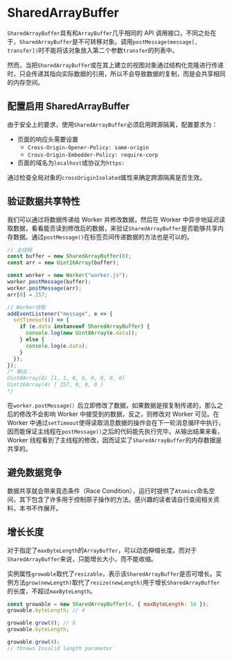 # SharedArrayBuffer

`SharedArrayBuffer`具有和`ArrayBuffer`几乎相同的 API 调用接口，不同之处在于，`SharedArrayBuffer`是不可转移对象。调用`postMessage(message[, transfer])`时不能将该对象放入第二个参数`transfer`的列表中。

然而，当把`SharedArrayBuffer`或在其上建立的视图对象通过结构化克隆进行传递时，只会传递其指向实际数据的引用，所以不会导致数据的复制，而是会共享相同的内存空间。

## 配置启用 SharedArrayBuffer

由于安全上的要求，使用`SharedArrayBuffer`必须启用跨源隔离，配置要求为：

- 页面的响应头需要设置
  - `Cross-Origin-Opener-Policy: same-origin`
  - `Cross-Origin-Embedder-Policy: require-corp`
- 页面的域名为`localhost`或协议为`https:`

通过检查全局对象的`crossOriginIsolated`属性来确定跨源隔离是否生效。

## 验证数据共享特性

我们可以通过将数据传递给 Worker 并修改数据，然后在 Worker 中异步地延迟读取数据，看看能否读到修改后的数据，来验证`SharedArrayBuffer`是否能够共享内存数据。通过`postMessage()`在标签页间传递数据的方法也是可以的。

```javascript
// 主线程
const buffer = new SharedArrayBuffer(8);
const arr = new Uint16Array(buffer);

const worker = new Worker("worker.js");
worker.postMessage(buffer);
worker.postMessage(arr);
arr[0] = 257;
```

```javascript
// Worker线程
addEventListener("message", e => {
  setTimeout(() => {
    if (e.data instanceof SharedArrayBuffer) {
      console.log(new Uint8Array(e.data));
    } else {
      console.log(e.data);
    }
  });
});
/* 输出：
Uint8Array(8) [1, 1, 0, 0, 0, 0, 0, 0]
Uint16Array(4) [ 257, 0, 0, 0 ]
*/
```

在`worker.postMessage(）`后立即修改了数据，如果数据是按复制传递的，那么之后的修改不会影响 Worker 中接受到的数据，反之，则修改对 Worker 可见。在 Worker 中通过`setTimeout`使得读取消息数据的操作会在下一轮消息循环中执行，因而能保证主线程在`postMessage()`之后的代码能先执行完毕。从输出结果来看，Worker 线程看到了主线程的修改，因而证实了`SharedArrayBuffer`的内存数据是共享的。

## 避免数据竞争

数据共享就会带来竟态条件（Race Condition），运行时提供了`Atomics`命名空间，其下包含了许多用于控制原子操作的方法。感兴趣的读者请自行查阅相关资料，本书不作展开。

## 增长长度

对于指定了`maxByteLength`的`ArrayBuffer`，可以动态伸缩长度。而对于`SharedArrayBuffer`来说，只能增长大小，而不能收缩。

实例属性`growable`取代了`resizable`，表示该`SharedArrayBuffer`是否可增长。实例方法`grow(newLength)`取代了`resize(newLength)`用于增长`SharedArrayBuffer`的长度，不超过`maxByteLength`。

```javascript
const growable = new SharedArrayBuffer(4, { maxByteLength: 16 });
growable.byteLength; // 4

growable.grow(8); // 8
growable.byteLength;

growable.grow(4);
// throws Invalid length parameter
```
